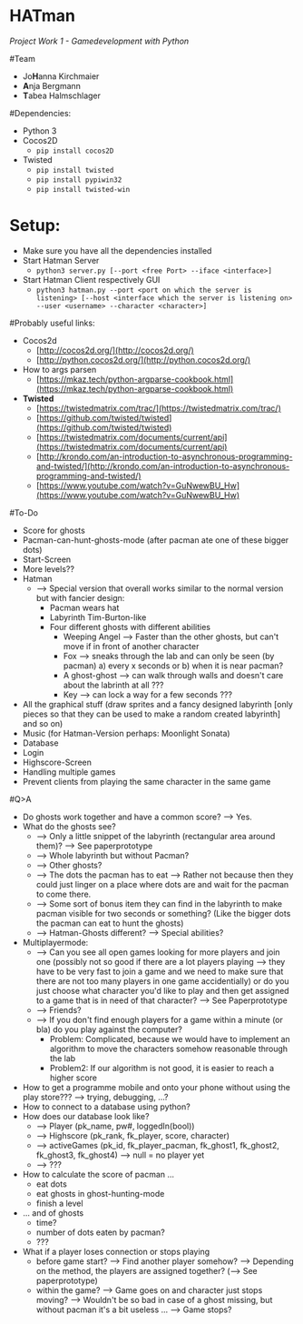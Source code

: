 # HATman
_Project Work 1 - Gamedevelopment with Python_


#Team
* Jo**H**anna Kirchmaier
* **A**nja Bergmann
* **T**abea Halmschlager


#Dependencies: 
* Python 3
* Cocos2D
	- `pip install cocos2D`
* Twisted
	- `pip install twisted`
	- `pip install pypiwin32`
	- `pip install twisted-win`


# Setup:
* Make sure you have all the dependencies installed
* Start Hatman Server
	- `python3 server.py [--port <free Port> --iface <interface>]`
* Start Hatman Client respectively GUI
	- `python3 hatman.py --port <port on which the server is listening> [--host <interface which the server is listening on> --user <username> --character <character>]`



#Probably useful links:
* Cocos2d
	- [http://cocos2d.org/](http://cocos2d.org/)
	- [http://python.cocos2d.org/](http://python.cocos2d.org/)
* How to args parsen
	- [https://mkaz.tech/python-argparse-cookbook.html](https://mkaz.tech/python-argparse-cookbook.html)
* **Twisted**
	- [https://twistedmatrix.com/trac/](https://twistedmatrix.com/trac/)
	- [https://github.com/twisted/twisted](https://github.com/twisted/twisted)
	- [https://twistedmatrix.com/documents/current/api](https://twistedmatrix.com/documents/current/api)
	- [http://krondo.com/an-introduction-to-asynchronous-programming-and-twisted/](http://krondo.com/an-introduction-to-asynchronous-programming-and-twisted/)
	- [https://www.youtube.com/watch?v=GuNwewBU_Hw](https://www.youtube.com/watch?v=GuNwewBU_Hw)


#To-Do

* Score for ghosts
* Pacman-can-hunt-ghosts-mode (after pacman ate one of these bigger dots)
* Start-Screen
* More levels??
* Hatman
	* --> Special version that overall works similar to the normal version but with fancier design: 
		* Pacman wears hat
		* Labyrinth Tim-Burton-like
		* Four different ghosts with different abilities
			* Weeping Angel --> Faster than the other ghosts, but can't move if in front of another character
			* Fox --> sneaks through the lab and can only be seen (by pacman) a) every x seconds or b) when 
					it is near pacman?
			* A ghost-ghost --> can walk through walls and doesn't care about the labrinth at all ???
			* Key --> can lock a way for a few seconds ???
* All the graphical stuff (draw sprites and a fancy designed labyrinth [only pieces so that they can be used 
		to make a random created labyrinth] and so on)
* Music (for Hatman-Version perhaps: Moonlight Sonata)
* Database
* Login
* Highscore-Screen
* Handling multiple games
* Prevent clients from playing the same character in the same game


#Q>A
* Do ghosts work together and have a common score? --> Yes.
* What do the ghosts see? 
	- --> Only a little snippet of the labyrinth (rectangular area around them)? --> See paperprototype
	- --> Whole labyrinth but without Pacman? 
	- --> Other ghosts? 
	- --> The dots the pacman has to eat --> Rather not because then they could just linger on a place where 
		dots are and wait for the pacman to come there. 
	- --> Some sort of bonus item they can find in the labyrinth to make pacman visible for two 
			seconds or something? (Like the bigger dots the pacman can eat to hunt the ghosts)
	- --> Hatman-Ghosts different? --> Special abilities? 
* Multiplayermode: 
	- --> Can you see all open games looking for more players and join one (possibly not so good if there are 
		a lot players playing --> they have to be very fast to join a game and we need to make sure that there 
		are not too many players in one game accidentially) or do you just choose what character you'd like to 
		play and then get assigned to a game that is in need of that character? --> See Paperprototype
	- --> Friends? 
	- --> If you don't find enough players for a game within a minute (or bla) do you play against the computer? 
		- Problem: Complicated, because we would have to implement an algorithm to move the characters 
			somehow reasonable through the lab
		- Problem2: If our algorithm is not good, it is easier to reach a higher score
* How to get a programme mobile and onto your phone without using the play store??? --> trying, debugging, ...? 
* How to connect to a database using python? 
* How does our database look like? 
	- --> Player (pk_name, pw#, loggedIn(bool))
	- --> Highscore (pk_rank, fk_player, score, character)
	- --> activeGames (pk_id, fk_player_pacman, fk_ghost1, fk_ghost2, fk_ghost3, fk_ghost4) --> null = no player yet
	- --> ??? 
* How to calculate the score of pacman ...
	- eat dots
	- eat ghosts in ghost-hunting-mode
	- finish a level
* ... and of ghosts
	- time? 
	- number of dots eaten by pacman? 
	- ???
* What if a player loses connection or stops playing
	- before game start?
		--> Find another player somehow? 
			--> Depending on the method, the players are assigned together? (--> See paperprototype)
	- within the game?
		--> Game goes on and character just stops moving? 
			--> Wouldn't be so bad in case of a ghost missing, but without pacman it's a bit useless ...
		--> Game stops? 